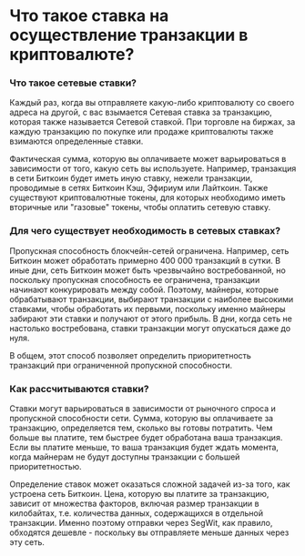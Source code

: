 # Что такое ставка на осуществление транзакции в криптовалюте?

### Что такое сетевые ставки?

Каждый раз, когда вы отправляете какую-либо криптовалюту со своего адреса на другой, с вас взымается Сетевая ставка за транзакцию, которая также называется Сетевой ставкой. При торговле на биржах, за каждую транзакцию по покупке или продаже криптовалюты также взимаются определенные ставки.

Фактическая сумма, которую вы оплачиваете может варьироваться в зависимости от того, какую сеть вы используете. Например, транзакция в сети Биткоин будет иметь иную ставку, нежели транзакции, проводимые в сетях Биткоин Кэш, Эфириум или Лайткоин. Также существуют криптовалютные токены, для которых необходимо иметь вторичные или "газовые" токены, чтобы оплатить сетевую ставку.

### Для чего существует необходимость в сетевых ставках?

Пропускная способность блокчейн-сетей ограничена. Например, сеть Биткоин может обработать примерно 400 000 транзакций в сутки. В иные дни, сеть Биткоин может быть чрезвычайно востребованной, но поскольку пропускная способность ее ограничена, транзакции начинают конкурировать между собой. Поэтому, майнеры, которые обрабатывают транзакции, выбирают транзакции с наиболее высокими ставками, чтобы обработать их первыми, поскольку именно майнеры забирают эти ставки и получают от этого прибыль. В дни, когда сеть не настолько востребована, ставки транзакции могут опускаться даже до нуля.

В общем, этот способ позволяет определить приоритетность транзакций при ограниченной пропускной способности.

### Как рассчитываются ставки?

Ставки могут варьироваться в зависимости от рыночного спроса и пропускной способности сети. Сумма, которую вы оплачиваете за транзакцию, определяется тем, сколько вы готовы потратить. Чем больше вы платите, тем быстрее будет обработана ваша транзакция. Если вы платите меньше, то ваша транзакция будет ждать момента, когда майнерам не будут доступны транзакции с большей приоритетностью.

Определение ставок может оказаться сложной задачей из-за того, как устроена сеть Биткоин. Цена, которую вы платите за транзакцию, зависит от множества факторов, включая размер транзакции в килобайтах, т.е. количества данных, содержащихся в отдельной транзакции. Именно поэтому отправки через SegWit, как правило, обходятся дешевле - поскольку вы отправляете меньше данных через эту сеть.
